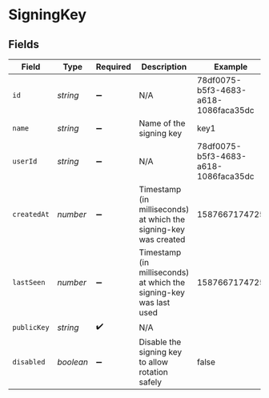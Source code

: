# SigningKey


## Fields

| Field                                                              | Type                                                               | Required                                                           | Description                                                        | Example                                                            |
| ------------------------------------------------------------------ | ------------------------------------------------------------------ | ------------------------------------------------------------------ | ------------------------------------------------------------------ | ------------------------------------------------------------------ |
| `id`                                                               | *string*                                                           | :heavy_minus_sign:                                                 | N/A                                                                | 78df0075-b5f3-4683-a618-1086faca35dc                               |
| `name`                                                             | *string*                                                           | :heavy_minus_sign:                                                 | Name of the signing key                                            | key1                                                               |
| `userId`                                                           | *string*                                                           | :heavy_minus_sign:                                                 | N/A                                                                | 78df0075-b5f3-4683-a618-1086faca35dc                               |
| `createdAt`                                                        | *number*                                                           | :heavy_minus_sign:                                                 | Timestamp (in milliseconds) at which the signing-key was created   | 1587667174725                                                      |
| `lastSeen`                                                         | *number*                                                           | :heavy_minus_sign:                                                 | Timestamp (in milliseconds) at which the signing-key was last used | 1587667174725                                                      |
| `publicKey`                                                        | *string*                                                           | :heavy_check_mark:                                                 | N/A                                                                |                                                                    |
| `disabled`                                                         | *boolean*                                                          | :heavy_minus_sign:                                                 | Disable the signing key to allow rotation safely                   | false                                                              |